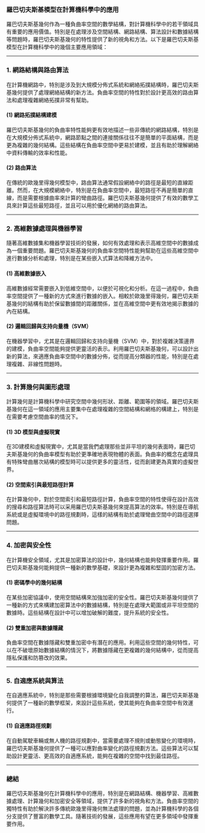 ### **羅巴切夫斯基模型在計算機科學中的應用**

羅巴切夫斯基幾何作為一種負曲率空間的數學結構，對計算機科學中的若干領域具有重要的應用價值。特別是在處理涉及空間結構、網路結構、算法設計和數據結構等問題時，羅巴切夫斯基幾何的特性提供了新的視角和方法。以下是羅巴切夫斯基模型在計算機科學中的幾個主要應用領域：

---

### **1. 網路結構與路由算法**

在計算機網路中，特別是涉及到大規模分佈式系統和網絡拓撲結構時，羅巴切夫斯基幾何提供了處理網絡結構的新方法。負曲率空間的特性對於設計更高效的路由算法和處理複雜網絡拓撲非常有幫助。

#### **(1) 網路拓撲結構建模**

羅巴切夫斯基幾何的負曲率特性能夠更有效地描述一些非傳統的網路結構，特別是在大規模分佈式系統中，網路節點之間的連接關係往往不是簡單的平面結構，而是更為複雜的幾何結構。這些結構在負曲率空間中更易於建模，並且有助於理解網絡中資料傳輸的效率和性能。

#### **(2) 路由算法**

在傳統的歐幾里得幾何模型中，路由算法通常假設網絡中的路徑是最短的直線距離。然而，在大規模網絡中，特別是在負曲率空間中，最短路徑不再是簡單的直線，而是需要根據曲率來計算的彎曲路徑。羅巴切夫斯基幾何提供了有效的數學工具來計算這些最短路徑，並且可以用於優化網絡的路由算法。

---

### **2. 高維數據處理與機器學習**

隨著高維數據集和機器學習技術的發展，如何有效處理和表示高維空間中的數據成為一個重要問題。羅巴切夫斯基幾何的負曲率空間特性能夠幫助在這些高維空間中進行數據分析和處理，特別是在某些嵌入式算法和降維方法中。

#### **(1) 高維數據嵌入**

高維數據經常需要嵌入到低維空間中，以便於可視化和分析。在這一過程中，負曲率空間提供了一種新的方式來進行數據的嵌入。相較於歐幾里得幾何，羅巴切夫斯基幾何的結構有助於保留數據間的距離關係，並在高維空間中更有效地揭示數據的內在結構。

#### **(2) 邏輯回歸與支持向量機（SVM）**

在機器學習中，尤其是在邏輯回歸和支持向量機（SVM）中，對於複雜決策邊界的建模，負曲率空間能夠提供更靈活的表示。利用羅巴切夫斯基幾何，可以設計出新的算法，來適應負曲率空間中的數據分佈，從而提高分類器的性能，特別是在處理複雜、非線性問題時。

---

### **3. 計算幾何與圖形處理**

計算幾何是計算機科學中研究空間中幾何形狀、距離、範圍等的領域。羅巴切夫斯基幾何在這一領域的應用主要集中在處理複雜的空間結構和網格的構建上，特別是在需要考慮空間曲率的情況下。

#### **(1) 3D 模型與虛擬現實**

在3D建模和虛擬現實中，尤其是當我們處理那些並非平坦的幾何表面時，羅巴切夫斯基幾何的負曲率模型有助於更準確地表現物體的表面。負曲率的概念在處理具有特殊彎曲層次結構的模型時可以提供更多的靈活性，從而創建更為真實的虛擬世界。

#### **(2) 空間索引與最短路徑計算**

在計算幾何中，對於空間索引和最短路徑計算，負曲率空間的特性使得在設計高效的搜尋和路徑算法時可以采用羅巴切夫斯基幾何來提高算法的效率。特別是在導航系統或是虛擬環境中的路徑規劃時，這樣的結構有助於處理彎曲空間中的路徑選擇問題。

---

### **4. 加密與安全性**

在計算機安全領域，尤其是加密算法的設計中，幾何結構也能夠發揮重要作用。羅巴切夫斯基幾何能夠提供一種新的數學基礎，來設計更為複雜和堅固的加密方法。

#### **(1) 密碼學中的幾何結構**

在某些加密協議中，使用空間結構來加強加密的安全性。羅巴切夫斯基幾何提供了一種新的方式來構建加密算法中的數據結構，特別是在處理大範圍或非平坦空間的數據時。這些結構在設計中可以增加破解的難度，提升系統的安全性。

#### **(2) 雙重加密與數據隱藏**

負曲率空間在數據隱藏和雙重加密中有潛在的應用。利用這些空間的幾何特性，可以在不破壞原始數據結構的情況下，將數據隱藏在更複雜的幾何結構中，從而提高隱私保護和防篡改的效果。

---

### **5. 自適應系統與算法**

在自適應系統中，特別是那些需要根據環境變化自我調整的算法，羅巴切夫斯基幾何提供了一種新的數學框架，來設計這些系統，使其能夠在負曲率空間中有效運行。

#### **(1) 自適應路徑規劃**

在自動駕駛車輛或無人機的路徑規劃中，當需要處理不規則或動態變化的環境時，羅巴切夫斯基幾何提供了一種可以應對曲率變化的路徑規劃方法。這些算法可以幫助設計更靈活、更高效的自適應系統，能夠在複雜的空間中找到最佳路徑。

---

### **總結**

羅巴切夫斯基幾何在計算機科學中的應用，特別是在網路結構、機器學習、高維數據處理、計算幾何和加密安全等領域，提供了許多新的視角和方法。負曲率空間的獨特性有助於解決許多傳統歐幾里得幾何無法處理的問題，並為計算機科學的各個分支提供了豐富的數學工具。隨著技術的發展，這些應用有望在更多領域中發揮重要作用。
